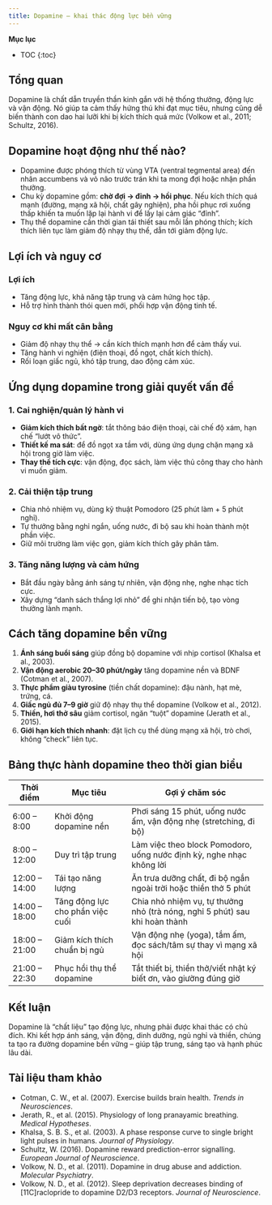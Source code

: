 ```yaml
---
title: Dopamine – khai thác động lực bền vững
---
```


**Mục lục**

- TOC
{:toc}

## Tổng quan

Dopamine là chất dẫn truyền thần kinh gắn với hệ thống thưởng, động lực và vận động. Nó giúp ta cảm thấy hứng thú khi đạt mục tiêu, nhưng cũng dễ biến thành con dao hai lưỡi khi bị kích thích quá mức (Volkow et al., 2011; Schultz, 2016).

## Dopamine hoạt động như thế nào?

- Dopamine được phóng thích từ vùng VTA (ventral tegmental area) đến nhân accumbens và vỏ não trước trán khi ta mong đợi hoặc nhận phần thưởng.
- Chu kỳ dopamine gồm: **chờ đợi → đỉnh → hồi phục**. Nếu kích thích quá mạnh (đường, mạng xã hội, chất gây nghiện), pha hồi phục rơi xuống thấp khiến ta muốn lặp lại hành vi để lấy lại cảm giác “đỉnh”.
- Thụ thể dopamine cần thời gian tái thiết sau mỗi lần phóng thích; kích thích liên tục làm giảm độ nhạy thụ thể, dẫn tới giảm động lực.

## Lợi ích và nguy cơ

### Lợi ích
- Tăng động lực, khả năng tập trung và cảm hứng học tập.
- Hỗ trợ hình thành thói quen mới, phối hợp vận động tinh tế.

### Nguy cơ khi mất cân bằng
- Giảm độ nhạy thụ thể → cần kích thích mạnh hơn để cảm thấy vui.
- Tăng hành vi nghiện (điện thoại, đồ ngọt, chất kích thích).
- Rối loạn giấc ngủ, khó tập trung, dao động cảm xúc.

## Ứng dụng dopamine trong giải quyết vấn đề

### 1. Cai nghiện/quản lý hành vi
- **Giảm kích thích bất ngờ**: tắt thông báo điện thoại, cài chế độ xám, hạn chế “lướt vô thức”.
- **Thiết kế ma sát**: để đồ ngọt xa tầm với, dùng ứng dụng chặn mạng xã hội trong giờ làm việc.
- **Thay thế tích cực**: vận động, đọc sách, làm việc thủ công thay cho hành vi muốn giảm.

### 2. Cải thiện tập trung
- Chia nhỏ nhiệm vụ, dùng kỹ thuật Pomodoro (25 phút làm + 5 phút nghỉ).
- Tự thưởng bằng nghỉ ngắn, uống nước, đi bộ sau khi hoàn thành một phần việc.
- Giữ môi trường làm việc gọn, giảm kích thích gây phân tâm.

### 3. Tăng năng lượng và cảm hứng
- Bắt đầu ngày bằng ánh sáng tự nhiên, vận động nhẹ, nghe nhạc tích cực.
- Xây dựng “danh sách thắng lợi nhỏ” để ghi nhận tiến bộ, tạo vòng thưởng lành mạnh.

## Cách tăng dopamine bền vững

1. **Ánh sáng buổi sáng** giúp đồng bộ dopamine với nhịp cortisol (Khalsa et al., 2003).
2. **Vận động aerobic 20–30 phút/ngày** tăng dopamine nền và BDNF (Cotman et al., 2007).
3. **Thực phẩm giàu tyrosine** (tiền chất dopamine): đậu nành, hạt mè, trứng, cá.
4. **Giấc ngủ đủ 7–9 giờ** giữ độ nhạy thụ thể dopamine (Volkow et al., 2012).
5. **Thiền, hơi thở sâu** giảm cortisol, ngăn “tuột” dopamine (Jerath et al., 2015).
6. **Giới hạn kích thích nhanh**: đặt lịch cụ thể dùng mạng xã hội, trò chơi, không “check” liên tục.

## Bảng thực hành dopamine theo thời gian biểu

| Thời điểm | Mục tiêu | Gợi ý chăm sóc |
|-----------|----------|----------------|
| 6:00 – 8:00 | Khởi động dopamine nền | Phơi sáng 15 phút, uống nước ấm, vận động nhẹ (stretching, đi bộ) |
| 8:00 – 12:00 | Duy trì tập trung | Làm việc theo block Pomodoro, uống nước định kỳ, nghe nhạc không lời |
| 12:00 – 14:00 | Tái tạo năng lượng | Ăn trưa dưỡng chất, đi bộ ngắn ngoài trời hoặc thiền thở 5 phút |
| 14:00 – 18:00 | Tăng động lực cho phần việc cuối | Chia nhỏ nhiệm vụ, tự thưởng nhỏ (trà nóng, nghỉ 5 phút) sau khi hoàn thành |
| 18:00 – 21:00 | Giảm kích thích chuẩn bị ngủ | Vận động nhẹ (yoga), tắm ấm, đọc sách/tâm sự thay vì mạng xã hội |
| 21:00 – 22:30 | Phục hồi thụ thể dopamine | Tắt thiết bị, thiền thở/viết nhật ký biết ơn, vào giường đúng giờ |

## Kết luận

Dopamine là “chất liệu” tạo động lực, nhưng phải được khai thác có chủ đích. Khi kết hợp ánh sáng, vận động, dinh dưỡng, ngủ nghỉ và thiền, chúng ta tạo ra đường dopamine bền vững – giúp tập trung, sáng tạo và hạnh phúc lâu dài.

## Tài liệu tham khảo

- Cotman, C. W., et al. (2007). Exercise builds brain health. *Trends in Neurosciences*.
- Jerath, R., et al. (2015). Physiology of long pranayamic breathing. *Medical Hypotheses*.
- Khalsa, S. B. S., et al. (2003). A phase response curve to single bright light pulses in humans. *Journal of Physiology*.
- Schultz, W. (2016). Dopamine reward prediction-error signalling. *European Journal of Neuroscience*.
- Volkow, N. D., et al. (2011). Dopamine in drug abuse and addiction. *Molecular Psychiatry*.
- Volkow, N. D., et al. (2012). Sleep deprivation decreases binding of [11C]raclopride to dopamine D2/D3 receptors. *Journal of Neuroscience*.
